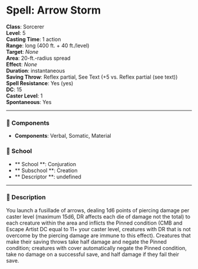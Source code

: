 
# Spell: Arrow Storm
**Class**: Sorcerer  
**Level**: 5  
**Casting Time**: 1 action  
**Range**: long (400 ft. + 40 ft./level)  
**Target**: _None_  
**Area**: 20-ft.-radius spread  
**Effect**: _None_  
**Duration**: instantaneous  
**Saving Throw**: Reflex partial, See Text (+5 vs. Reflex partial (see text))  
**Spell Resistance**: Yes (yes)  
**DC**: 15  
**Caster Level**: 1  
**Spontaneous**: Yes

---

### 🔮 Components
- **Components**: Verbal, Somatic, Material

### 🏫 School
- ** School **: Conjuration
- ** Subschool **: Creation
- ** Descriptor **: undefined
---

### 📜 Description
You launch a fusillade of arrows, dealing 1d6 points of piercing damage per caster level (maximum 15d6, DR affects each die of damage not the total) to each creature within the area and inflicts the Pinned condition (CMB and Escape Artist DC equal to 11+ your caster level, creatures with DR that is not overcome by the piercing damage are immune to this effect). Creatures that make their saving throws take half damage and negate the Pinned condition; creatures with cover automatically negate the Pinned condition, take no damage on a successful save, and half damage if they fail their save.
